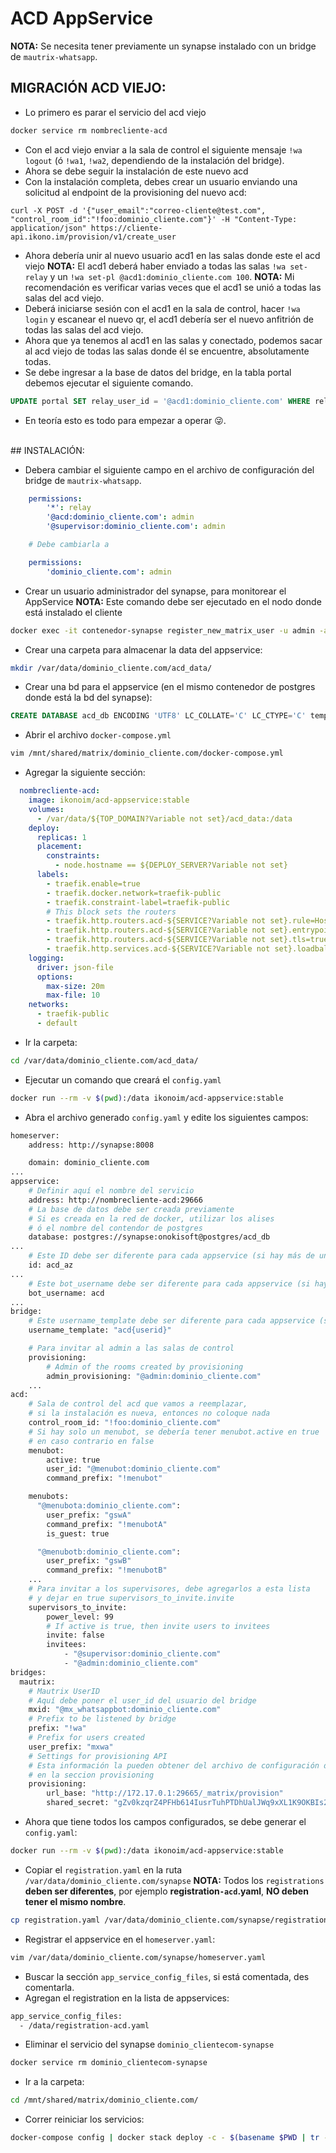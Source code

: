 # ACD AppService

**NOTA:** Se necesita tener previamente un synapse instalado con un bridge de `mautrix-whatsapp`.

## MIGRACIÓN ACD VIEJO:

- Lo primero es parar el servicio del acd viejo
```bash
docker service rm nombrecliente-acd
```
- Con el acd viejo enviar a la sala de control el siguiente mensaje `!wa logout` (ó `!wa1`, `!wa2`, dependiendo de la instalación del bridge).
- Ahora se debe seguir la instalación de este nuevo acd
- Con la instalación completa, debes crear un usuario enviando una solicitud al endpoint de la
provisioning del nuevo acd:
```curl
curl -X POST -d '{"user_email":"correo-cliente@test.com", "control_room_id":"!foo:dominio_cliente.com"}' -H "Content-Type: application/json" https://cliente-api.ikono.im/provision/v1/create_user
```
- Ahora debería unir al nuevo usuario acd1 en las salas donde este el acd viejo
**NOTA:** El acd1 deberá haber enviado a todas las salas `!wa set-relay` y un `!wa set-pl @acd1:dominio_cliente.com 100`.
**NOTA:** Mi recomendación es verificar varias veces que el acd1 se unió a todas las salas del acd viejo.
- Deberá iniciarse sesión con el acd1 en la sala de control, hacer `!wa login` y escanear el nuevo qr, el acd1 debería ser el nuevo anfitrión de todas las salas del acd viejo.
- Ahora que ya tenemos al acd1 en las salas y conectado, podemos sacar al acd viejo de todas las salas donde él se encuentre, absolutamente todas.
- Se debe ingresar a la base de datos del bridge, en la tabla portal debemos ejecutar el siguiente comando.
```sql
UPDATE portal SET relay_user_id = '@acd1:dominio_cliente.com' WHERE relay_user_id = '@acd:dominio_cliente.com';
```
- En teoría esto es todo para empezar a operar 😜.
<br>
## INSTALACIÓN:

- Debera cambiar el siguiente campo en el archivo de configuración del bridge de `mautrix-whatsapp`.
```yaml
    permissions:
        '*': relay
        '@acd:dominio_cliente.com': admin
        '@supervisor:dominio_cliente.com': admin

    # Debe cambiarla a

    permissions:
        'dominio_cliente.com': admin
```
- Crear un usuario administrador del synapse, para monitorear el AppService
**NOTA:** Este comando debe ser ejecutado en el nodo donde está instalado el cliente
```bash
docker exec -it contenedor-synapse register_new_matrix_user -u admin -a -c /data/homeserver.yaml http://localhost:8008
```
- Crear una carpeta para almacenar la data del appservice:
```bash
mkdir /var/data/dominio_cliente.com/acd_data/
```
- Crear una bd para el appservice (en el mismo contenedor de postgres donde está la bd del synapse):
```sql
CREATE DATABASE acd_db ENCODING 'UTF8' LC_COLLATE='C' LC_CTYPE='C' template=template0 OWNER synapse;
```
- Abrir el archivo `docker-compose.yml`
```bash
vim /mnt/shared/matrix/dominio_cliente.com/docker-compose.yml
```
- Agregar la siguiente sección:
```yaml
  nombrecliente-acd:
    image: ikonoim/acd-appservice:stable
    volumes:
      - /var/data/${TOP_DOMAIN?Variable not set}/acd_data:/data
    deploy:
      replicas: 1
      placement:
        constraints:
          - node.hostname == ${DEPLOY_SERVER?Variable not set}
      labels:
        - traefik.enable=true
        - traefik.docker.network=traefik-public
        - traefik.constraint-label=traefik-public
        # This block sets the routers
        - traefik.http.routers.acd-${SERVICE?Variable not set}.rule=Host(`cliente-api.ikono.im`)
        - traefik.http.routers.acd-${SERVICE?Variable not set}.entrypoints=https
        - traefik.http.routers.acd-${SERVICE?Variable not set}.tls=true
        - traefik.http.services.acd-${SERVICE?Variable not set}.loadbalancer.server.port=29666
    logging:
      driver: json-file
      options:
        max-size: 20m
        max-file: 10
    networks:
      - traefik-public
      - default
```
- Ir la carpeta:
```bash
cd /var/data/dominio_cliente.com/acd_data/
```
- Ejecutar un comando que creará el `config.yaml`
```bash
docker run --rm -v $(pwd):/data ikonoim/acd-appservice:stable
```
- Abra el archivo generado `config.yaml` y edite los siguientes campos:
```bash
homeserver:
    address: http://synapse:8008

    domain: dominio_cliente.com
...
appservice:
    # Definir aquí el nombre del servicio
    address: http://nombrecliente-acd:29666
    # La base de datos debe ser creada previamente
    # Si es creada en la red de docker, utilizar los alises
    # ó el nombre del contendor de postgres
    database: postgres://synapse:onokisoft@postgres/acd_db
...
    # Este ID debe ser diferente para cada appservice (si hay más de un appservice, deben tener id diferentes)
    id: acd_az
...
    # Este bot_username debe ser diferente para cada appservice (si hay mas de un appservice, deben tener bot_username diferentes)
    bot_username: acd
...
bridge:
    # Este username_template debe ser diferente para cada appservice (si hay mas de un appservice, deben tener username_template diferentes)
    username_template: "acd{userid}"

    # Para invitar al admin a las salas de control
    provisioning:
        # Admin of the rooms created by provisioning
        admin_provisioning: "@admin:dominio_cliente.com"
    ...
acd:
    # Sala de control del acd que vamos a reemplazar,
    # si la instalación es nueva, entonces no coloque nada
    control_room_id: "!foo:dominio_cliente.com"
    # Si hay solo un menubot, se debería tener menubot.active en true
    # en caso contrario en false
    menubot:
        active: true
        user_id: "@menubot:dominio_cliente.com"
        command_prefix: "!menubot"

    menubots:
      "@menubota:dominio_cliente.com":
        user_prefix: "gswA"
        command_prefix: "!menubotA"
        is_guest: true

      "@menubotb:dominio_cliente.com":
        user_prefix: "gswB"
        command_prefix: "!menubotB"
    ...
    # Para invitar a los supervisores, debe agregarlos a esta lista
    # y dejar en true supervisors_to_invite.invite
    supervisors_to_invite:
        power_level: 99
        # If active is true, then invite users to invitees
        invite: false
        invitees:
            - "@supervisor:dominio_cliente.com"
            - "@admin:dominio_cliente.com"
bridges:
  mautrix:
    # Mautrix UserID
    # Aquí debe poner el user_id del usuario del bridge
    mxid: "@mx_whatsappbot:dominio_cliente.com"
    # Prefix to be listened by bridge
    prefix: "!wa"
    # Prefix for users created
    user_prefix: "mxwa"
    # Settings for provisioning API
    # Esta información la pueden obtener del archivo de configuración del brige
    # en la seccion provisioning
    provisioning:
        url_base: "http://172.17.0.1:29665/_matrix/provision"
        shared_secret: "gZv0kzqrZ4PFHb614IusrTuhPTDhUalJWq9xXL1K9OKBIs2bsxGD6SUOkgyN4OWP"
```
-  Ahora que tiene todos los campos configurados, se debe generar el `config.yaml`:
```bash
docker run --rm -v $(pwd):/data ikonoim/acd-appservice:stable
```
- Copiar el `registration.yaml` en la ruta `/var/data/dominio_cliente.com/synapse`
**NOTA:** Todos los `registrations` **deben ser diferentes**, por ejemplo **registration`-acd`.yaml**, **NO deben tener el mismo nombre**.
```bash
cp registration.yaml /var/data/dominio_cliente.com/synapse/registration-acd.yaml
```

- Registrar el appservice en el `homeserver.yaml`:
```bash
vim /var/data/dominio_cliente.com/synapse/homeserver.yaml
```
- Buscar la sección `app_service_config_files`, si está comentada, des comentarla.
- Agregan el registration en la lista de appservices:
```bash
app_service_config_files:
  - /data/registration-acd.yaml
```
- Eliminar el servicio del synapse `dominio_clientecom-synapse`
```bash
docker service rm dominio_clientecom-synapse
```
- Ir a la carpeta:
```bash
cd /mnt/shared/matrix/dominio_cliente.com/
```
- Correr reiniciar los servicios:
```bash
docker-compose config | docker stack deploy -c - $(basename $PWD | tr -d '.')
```
